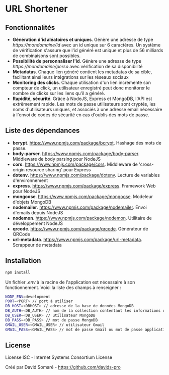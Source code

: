 # URL Shortener

## Fonctionnalités

- **Génération d'id aléatoires et uniques**. Génère une adresse de type *https://mondomaine/id* avec un id unique sur 6 caractères. Un système de vérification s'assure que l'id généré est unique et plus de 56 milliards de combinaisons sont possibles.
- **Possibilité de personnaliser l'id**. Génère une adresse de type *https://mondomaine/perso* avec vérification de sa disponibilité
- **Metadatas**. Chaque lien généré contient les metadatas de sa cible, facilitant ainsi leurs intégrations sur les réseaux sociaux
- **Monitoring des clicks**. Chaque utilisation d'un lien incrémente son compteur de click, un utilisateur enregistré peut donc monitorer le nombre de clicks sur les liens qu'il a généré.
- **Rapidité, sécurité**. Grâce à NodeJS, Express et MongoDB, l'API est extrêmement rapide. Les mots de passe utilisateurs sont cryptés, les noms d'utilisateurs uniques, et associés à une adresse email nécessaire à l'envoi de codes de sécurité en cas d'oublis des mots de passe.

## Liste des dépendances

- **bcrypt**. https://www.npmjs.com/package/bcrypt. Hashage des mots de passe.
- **body-parser**. https://www.npmjs.com/package/body-parser. Middleware de body parsing pour NodeJS
- **cors**. https://www.npmjs.com/package/cors. Middleware de 'cross-origin resource sharing' pour Express
- **dotenv**. https://www.npmjs.com/package/dotenv. Lecture de variables d'environnement
- **express**. https://www.npmjs.com/package/express. Framework Web pour NodeJS
- **mongoose**. https://www.npmjs.com/package/mongoose. Modeleur d'objets MongoDB
- **nodemailer**. https://www.npmjs.com/package/nodemailer. Envoi d'emails depuis NodeJS
- **nodemon**. https://www.npmjs.com/package/nodemon. Utilitaire de développement NodeJS
- **qrcode**. https://www.npmjs.com/package/qrcode. Générateur de QRCode
- **url-metadata**. https://www.npmjs.com/package/url-metadata. Scrappeur de metadata


## Installation

```bash
npm install
```

Un fichier *.env* à la racine de l'application est nécessaire à son fonctionnement. Voici la liste des champs à renseigner :

```bash
NODE_ENV=development
PORT=<PORT> // port à utiliser
DB_HOST=<DBHOST> // adresse de la base de données MongoDB
DB_AUTH=<DB_AUTH> // nom de la collection contentant les informations utilisateurs
DB_USER=<DB_USER> // utilisateur MongoDB
DB_PASS=<DB_PASS> // mot de passe MongoDB
GMAIL_USER=<GMAIL_USER> // utilisateur Gmail
GMAIL_PASS=<GMAIL_PASS> // mot de passe Gmail ou mot de passe applicatif Google
```

## License

License ISC - Internet Systems Consortium License

Créé par David Somaré - https://github.com/davids-pro